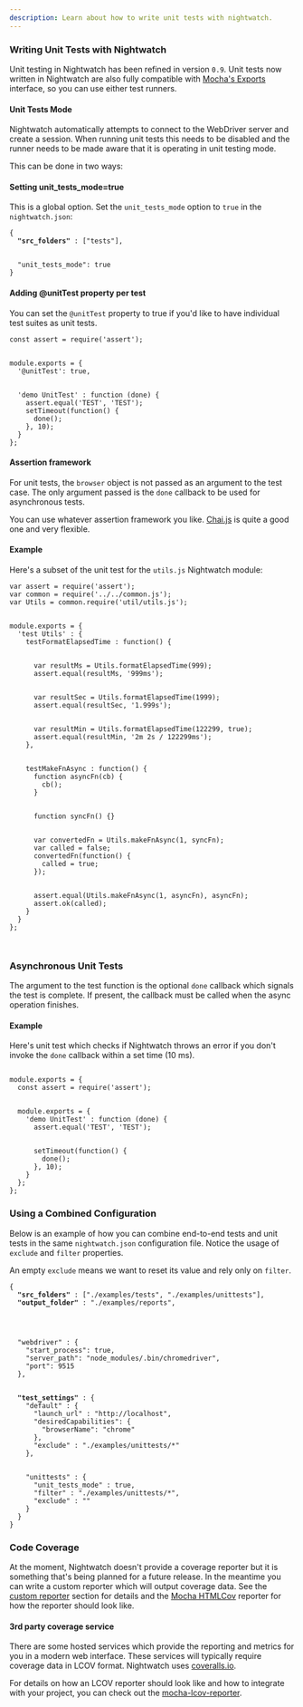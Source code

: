 ```yaml
---
description: Learn about how to write unit tests with nightwatch.
---
```

### Writing Unit Tests with Nightwatch
Unit testing in Nightwatch has been refined in version `0.9`. Unit tests now written in Nightwatch are also fully compatible with [Mocha's Exports](https://mochajs.org/#exports) interface, so you can use either test runners.

#### Unit Tests Mode
Nightwatch automatically attempts to connect to the WebDriver server and create a session. When running unit tests this needs to be disabled and the runner needs to be made aware that it is operating in unit testing mode.

This can be done in two ways:

#### Setting unit_tests_mode=true

This is a global option. Set the `unit_tests_mode` option to `true` in the `nightwatch.json`:

<pre><code class="language-javascript">{
  <strong>"src_folders"</strong> : ["tests"],
  <br>
  "unit_tests_mode": true
}</code></pre>

#### Adding @unitTest property per test

You can set the `@unitTest` property to true if you'd like to have individual test suites as unit tests.

<div class="sample-test">
<pre data-language="javascript"><code class="language-javascript">const assert = require('assert');
<br>
module.exports = {
  '@unitTest': true,
  <br>
  'demo UnitTest' : function (done) {
    assert.equal('TEST', 'TEST');
    setTimeout(function() {
      done();
    }, 10);
  }
};
</code></pre>
</div>

#### Assertion framework
For unit tests, the `browser` object is not passed as an argument to the test case. The only argument passed is the `done` callback to be used for asynchronous tests.

You can use whatever assertion framework you like. [Chai.js](https://chaijs.com/) is quite a good one and very flexible.

#### Example
Here's a subset of the unit test for the `utils.js` Nightwatch module:

<div class="sample-test">
<pre data-language="javascript"><code class="language-javascript">var assert = require('assert');
var common = require('../../common.js');
var Utils = common.require('util/utils.js');
<br>
module.exports = {
  'test Utils' : {
    testFormatElapsedTime : function() {
      <br>
      var resultMs = Utils.formatElapsedTime(999);
      assert.equal(resultMs, '999ms');
      <br>
      var resultSec = Utils.formatElapsedTime(1999);
      assert.equal(resultSec, '1.999s');
      <br>
      var resultMin = Utils.formatElapsedTime(122299, true);
      assert.equal(resultMin, '2m 2s / 122299ms');
    },
    <br>
    testMakeFnAsync : function() {
      function asyncFn(cb) {
        cb();
      }
      <br>
      function syncFn() {}
      <br>
      var convertedFn = Utils.makeFnAsync(1, syncFn);
      var called = false;
      convertedFn(function() {
        called = true;
      });
      <br>
      assert.equal(Utils.makeFnAsync(1, asyncFn), asyncFn);
      assert.ok(called);
    }
  }
};
<br>
</code></pre>
</div>

### Asynchronous Unit Tests

The argument to the test function is the optional `done` callback which signals the test is complete.
If present, the callback must be called when the async operation finishes.

#### Example
Here's unit test which checks if Nightwatch throws an error if you don't invoke the `done` callback within a set time (10 ms).

<div class="sample-test">
<pre data-language="javascript"><code class="language-javascript">
module.exports = {
  const assert = require('assert');
  <br>
  module.exports = {
    'demo UnitTest' : function (done) {
      assert.equal('TEST', 'TEST');
      <br>
      setTimeout(function() {  
        done();
      }, 10);
    }
  };
};
</code></pre>
</div>

### Using a Combined Configuration

Below is an example of how you can combine end-to-end tests and unit tests in the same `nightwatch.json` configuration file.
Notice the usage of `exclude` and `filter` properties.

An empty `exclude` means we want to reset its value and rely only on `filter`.
<div class="sample-test">
<pre><code class="language-javascript">{
  <strong>"src_folders"</strong> : ["./examples/tests", "./examples/unittests"],
  <strong>"output_folder"</strong> : "./examples/reports",
  <br>
  <br>
  "webdriver" : {
    "start_process": true,
    "server_path": "node_modules/.bin/chromedriver",
    "port": 9515
  },
  <br>
  <strong>"test_settings"</strong> : {
    "default" : {
      "launch_url" : "http://localhost",
      "desiredCapabilities": {
        "browserName": "chrome"
      },
      "exclude" : "./examples/unittests/*"
    },
    <br>
    "unittests" : {
      "unit_tests_mode" : true,
      "filter" : "./examples/unittests/*",
      "exclude" : ""
    }
  }
}</code></pre></div>

### Code Coverage
At the moment, Nightwatch doesn't provide a coverage reporter but it is something that's being planned for a future release.
In the meantime you can write a custom reporter which will output coverage data. See the [custom reporter](https://nightwatchjs.org/guide#custom-reporter) section for details and the [Mocha HTMLCov](https://mochajs.org/#htmlcov) reporter for how the reporter should look like.

#### 3rd party coverage service
There are some hosted services which provide the reporting and metrics for you in a modern web interface. These services will typically require coverage data in LCOV format. Nightwatch uses [coveralls.io](https://coveralls.io/github/nightwatchjs/nightwatch?branch=main).

For details on how an LCOV reporter should look like and how to integrate with your project, you can check out the [mocha-lcov-reporter](https://www.npmjs.com/package/mocha-lcov-reporter).
